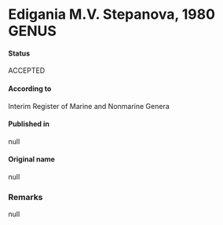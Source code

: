 # Edigania M.V. Stepanova, 1980 GENUS

#### Status
ACCEPTED

#### According to
Interim Register of Marine and Nonmarine Genera

#### Published in
null

#### Original name
null

### Remarks
null